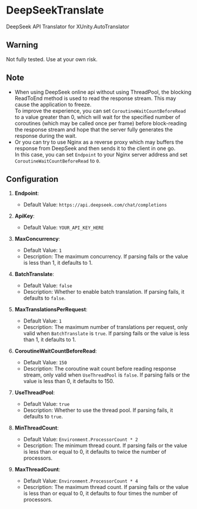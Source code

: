 # DeepSeekTranslate
DeepSeek API Translator for XUnity.AutoTranslator

## Warning
Not fully tested. Use at your own risk.

## Note

- When using DeepSeek online api without using ThreadPool, the blocking ReadToEnd method is used to read the response stream. This may cause the application to freeze.  
To improve the experience, you can set `CoroutineWaitCountBeforeRead` to a value greater than 0, which will wait for the specified number of coroutines (which may be called once per frame) before block-reading the response stream and hope that the server fully generates the response during the wait.
- Or you can try to use Nginx as a reverse proxy which may buffers the response from DeepSeek and then sends it to the client in one go.  
In this case, you can set `Endpoint` to your Nginx server address and set `CoroutineWaitCountBeforeRead` to `0`.

## Configuration

1. **Endpoint**:
   - Default Value: `https://api.deepseek.com/chat/completions`

2. **ApiKey**:
   - Default Value: `YOUR_API_KEY_HERE`

3. **MaxConcurrency**:
   - Default Value: `1`
   - Description: The maximum concurrency. If parsing fails or the value is less than 1, it defaults to 1.

4. **BatchTranslate**:
   - Default Value: `false`
   - Description: Whether to enable batch translation. If parsing fails, it defaults to `false`.

5. **MaxTranslationsPerRequest**:
   - Default Value: `1`
   - Description: The maximum number of translations per request, only valid when `BatchTranslate` is `true`. If parsing fails or the value is less than 1, it defaults to 1.

6. **CoroutineWaitCountBeforeRead**:
   - Default Value: `150`
   - Description: The coroutine wait count before reading response stream, only valid when `UseThreadPool` is `false`. If parsing fails or the value is less than 0, it defaults to 150.

7. **UseThreadPool**:
   - Default Value: `true`
   - Description: Whether to use the thread pool. If parsing fails, it defaults to `true`.

8. **MinThreadCount**:
   - Default Value: `Environment.ProcessorCount * 2`
   - Description: The minimum thread count. If parsing fails or the value is less than or equal to 0, it defaults to twice the number of processors.

9. **MaxThreadCount**:
   - Default Value: `Environment.ProcessorCount * 4`
   - Description: The maximum thread count. If parsing fails or the value is less than or equal to 0, it defaults to four times the number of processors.

